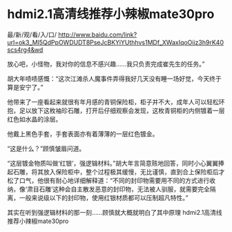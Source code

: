 # hdmi2.1高清线推荐小辣椒mate30pro

最/新/观/看/入/口/ http://www.baidu.com/link?url=ok3_Ml5QdPpOWDUDT8PseJcBKYiYUthhvs1MDf_XWaxIqoOiiz3h9rK40scs4rg4&wd

放心吧，小怪物，我对你的信息不感兴趣……我只负责完成崔先生的任务。”

胡大年啧啧感慨：“这次江滩杀人魔事件弄得我好几天没有睡一场好觉，今天终于算是安宁了。”

他带来了一座看起来就很有年月感的青铜保险柜，柜子并不大，成年人可以轻松环抱，足以放下这枚袖珍石雕，打开后仔细观察会发现，这枚青铜柜的内侧镀着一层红色如水晶的涂层。

他戴上黑色手套，手套表面亦有着薄薄的一层红色镀金。

“这是什么？”顾慎皱眉问道。

“这层镀金物质叫做‘红银’，强逻辑材料。”胡大年言简意赅地回答，同时小心翼翼捧起石雕，将其放入保险柜中，整个过程极其缓慢，无比谨慎，直到合上保险柜后才松了口气，他很有耐心地详细解释道：“不同的封印物需要用不同的方式进行收纳，像‘肃目石雕’这种会自主散发恶意的封印物，无法被人驯服，就需要完全隔离，一般来说级以下的封印物，使用红银材质都可以压制超凡特性。”

其实在听到强逻辑材料的那一刻……顾慎就大概就明白了其中原理
hdmi2.1高清线推荐小辣椒mate30pro
